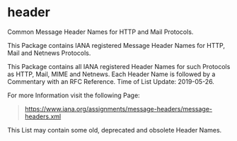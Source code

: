 # header

Common Message Header Names for HTTP and Mail Protocols.

This Package contains IANA registered Message Header Names for HTTP, Mail and Netnews Protocols.

This Package contains all IANA registered Header Names for such Protocols as HTTP, Mail, MIME and Netnews. Each Header Name is followed by a Commentary with an RFC Reference. Time of List Update: 2019-05-26.

For more Information visit the following Page:
> https://www.iana.org/assignments/message-headers/message-headers.xml

This List may contain some old, deprecated and obsolete Header Names.
